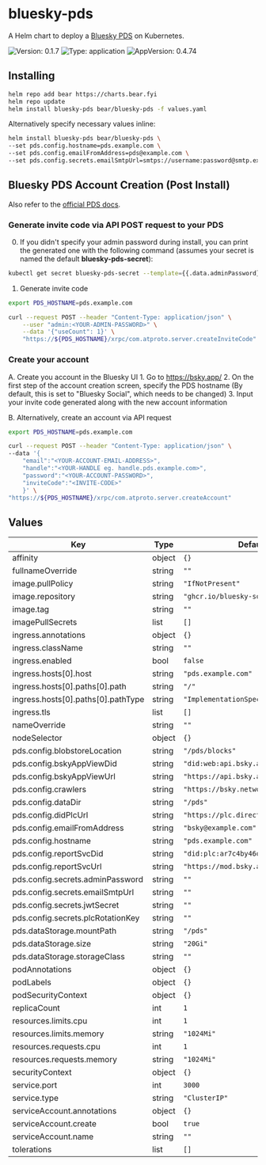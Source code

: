 # bluesky-pds


A Helm chart to deploy a [Bluesky PDS](https://github.com/bluesky-social/pds) on Kubernetes.

![Version: 0.1.7](https://img.shields.io/badge/Version-0.1.7-informational?style=flat-square) ![Type: application](https://img.shields.io/badge/Type-application-informational?style=flat-square) ![AppVersion: 0.4.74](https://img.shields.io/badge/AppVersion-0.4.74-informational?style=flat-square) 

## Installing

```bash
helm repo add bear https://charts.bear.fyi
helm repo update
helm install bluesky-pds bear/bluesky-pds -f values.yaml
```

Alternatively specify necessary values inline:
```bash
helm install bluesky-pds bear/bluesky-pds \
--set pds.config.hostname=pds.example.com \
--set pds.config.emailFromAddress=pds@example.com \
--set pds.config.secrets.emailSmtpUrl=smtps://username:password@smtp.example.com:465/
```

## Bluesky PDS Account Creation (Post Install)

Also refer to the [official PDS docs](https://github.com/bluesky-social/pds/blob/main/README.md).

### Generate invite code via API POST request to your PDS

0. If you didn't specify your admin password during install, you can print the generated one with the following command (assumes your secret is named the default **bluesky-pds-secret**):
```bash
kubectl get secret bluesky-pds-secret --template={{.data.adminPassword}} | base64 --decode
```

1. Generate invite code
```bash
export PDS_HOSTNAME=pds.example.com

curl --request POST --header "Content-Type: application/json" \
    --user "admin:<YOUR-ADMIN-PASSWORD>" \
    --data '{"useCount": 1}' \
    "https://${PDS_HOSTNAME}/xrpc/com.atproto.server.createInviteCode"
```

### Create your account

A. Create you account in the Bluesky UI
    1. Go to https://bsky.app/
    2. On the first step of the account creation screen, specify the PDS hostname (By default, this is set to "Bluesky Social", which needs to be changed)
    3. Input your invite code generated along with the new account information

B. Alternatively, create an account via API request
```bash
export PDS_HOSTNAME=pds.example.com

curl --request POST --header "Content-Type: application/json" \
--data '{
    "email":"<YOUR-ACCOUNT-EMAIL-ADDRESS>",
    "handle":"<YOUR-HANDLE eg. handle.pds.example.com>",
    "password":"<YOUR-ACCOUNT-PASSWORD>",
    "inviteCode":"<INVITE-CODE>"
    }' \
"https://${PDS_HOSTNAME}/xrpc/com.atproto.server.createAccount"
```



## Values

| Key | Type | Default | Description |
|-----|------|---------|-------------|
| affinity | object | `{}` |  |
| fullnameOverride | string | `""` |  |
| image.pullPolicy | string | `"IfNotPresent"` |  |
| image.repository | string | `"ghcr.io/bluesky-social/pds"` |  |
| image.tag | string | `""` |  |
| imagePullSecrets | list | `[]` |  |
| ingress.annotations | object | `{}` |  |
| ingress.className | string | `""` |  |
| ingress.enabled | bool | `false` |  |
| ingress.hosts[0].host | string | `"pds.example.com"` |  |
| ingress.hosts[0].paths[0].path | string | `"/"` |  |
| ingress.hosts[0].paths[0].pathType | string | `"ImplementationSpecific"` |  |
| ingress.tls | list | `[]` |  |
| nameOverride | string | `""` |  |
| nodeSelector | object | `{}` |  |
| pds.config.blobstoreLocation | string | `"/pds/blocks"` |  |
| pds.config.bskyAppViewDid | string | `"did:web:api.bsky.app"` |  |
| pds.config.bskyAppViewUrl | string | `"https://api.bsky.app"` |  |
| pds.config.crawlers | string | `"https://bsky.network"` |  |
| pds.config.dataDir | string | `"/pds"` |  |
| pds.config.didPlcUrl | string | `"https://plc.directory"` |  |
| pds.config.emailFromAddress | string | `"bsky@example.com"` |  |
| pds.config.hostname | string | `"pds.example.com"` |  |
| pds.config.reportSvcDid | string | `"did:plc:ar7c4by46qjdydhdevvrndac"` |  |
| pds.config.reportSvcUrl | string | `"https://mod.bsky.app"` |  |
| pds.config.secrets.adminPassword | string | `""` |  |
| pds.config.secrets.emailSmtpUrl | string | `""` |  |
| pds.config.secrets.jwtSecret | string | `""` |  |
| pds.config.secrets.plcRotationKey | string | `""` |  |
| pds.dataStorage.mountPath | string | `"/pds"` |  |
| pds.dataStorage.size | string | `"20Gi"` |  |
| pds.dataStorage.storageClass | string | `""` |  |
| podAnnotations | object | `{}` |  |
| podLabels | object | `{}` |  |
| podSecurityContext | object | `{}` |  |
| replicaCount | int | `1` |  |
| resources.limits.cpu | int | `1` |  |
| resources.limits.memory | string | `"1024Mi"` |  |
| resources.requests.cpu | int | `1` |  |
| resources.requests.memory | string | `"1024Mi"` |  |
| securityContext | object | `{}` |  |
| service.port | int | `3000` |  |
| service.type | string | `"ClusterIP"` |  |
| serviceAccount.annotations | object | `{}` |  |
| serviceAccount.create | bool | `true` |  |
| serviceAccount.name | string | `""` |  |
| tolerations | list | `[]` |  |

